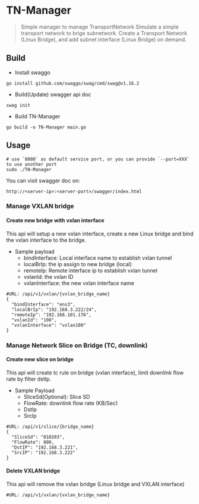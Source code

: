 # TN-Manager
> Simple manager to manage TransportNetwork
Simulate a simple transport network to brige subnetwork.
Create a Transport Network (Linux Bridge), and add subnet interface (Linux Bridge) on demand.

## Build
* Install swaggo
```
go install github.com/swaggo/swag/cmd/swag@v1.16.2
```

* Build(Update) swagger api doc
```
swag init
```

* Build TN-Manager
```
go build -o TN-Manager main.go
```

## Usage
```
# use `8080` as default service port, or you can provide `--port=XXX` to use another port
sudo ./TN-Manager
```

You can visit swagger doc on:
```
http://<server-ip>:<server-port>/swagger/index.html
```

### Manage VXLAN bridge
#### Create new bridge with vxlan interface
This api will setup a new vxlan interface, create a new Linux bridge and bind the vxlan interface to the bridge.

* Sample payload
  * bindInterface: Local interface name to establish vxlan tunnel
  * localBrIp: the ip assign to new bridge (local)
  * remoteIp: Remote interface ip to establish vxlan tunnel
  * vxlanId: the vxlan ID
  * vxlanInterface: the new vxlan interface name 
```
#URL: /api/v1/vxlan/{vxlan_bridge_name}
{
  "bindInterface": "ens3",
  "localBrIp": "192.168.3.222/24",
  "remoteIp": "192.168.101.176",
  "vxlanId": "100",
  "vxlanInterface": "vxlan100"
}
```

### Manage Network Slice on Bridge (TC, downlink)
#### Create new slice on bridge
This api will create tc rule on bridge (vxlan interface), limit downlink flow rate by filter dstIp.
* Sample Payload
  * SliceSd(Optional): Slice SD
  * FlowRate: downlink flow rate (KB/Sec)
  * DstIp
  * SrcIp
```
#URL: /api/v1/slice/{bridge_name}
{
  "SliceSd": "010203",
  "FlowRate": 800,
  "DstIP": "192.168.3.221",
  "SrcIP": "192.168.3.222"
}
```

#### Delete VXLAN bridge
This api will remove the vxlan bridge (Linux bridge and VXLAN interface)
```
#URL: /api/v1/vxlan/{vxlan_bridge_name}
```